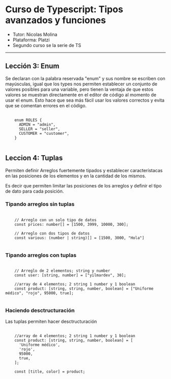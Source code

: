 # Curso de Typescript: Tipos avanzados y funciones

- Tutor: Nicolas Molina
- Plataforma: Platzi
- Segundo curso se la serie de TS
<hr />

## Lección 3: Enum

Se declaran con la palabra reservada "enum" y sus nombre se escriben con mayúsculas, igual que los types nos permiten establecer un conjunto de valores posibles para una variable, pero tienen la ventaja de que estos valores se muestran directamente en el editor de código al momento de usar el enum.
Esto hace que sea más fácil usar los valores correctos y evita que se comentan errores en el código.

<pre>
  <code>
    enum ROLES {
      ADMIN = "admin",
      SELLER = "seller",
      CUSTOMER = "customer",
    }
  </code>
</pre>

## Leccion 4: Tuplas

Permiten definir Arreglos fuertemente tipados y establecer característacas en las posiciones de los elementos y en la cantidad de los mismos.

Es decir que permiten limitar las posiciones de los arreglos y definir el tipo de dato para cada posición.

### Tipando arreglos sin tuplas

<pre>
  <code>
    // Arreglo con un solo tipo de datos
    const prices: number[] = [1500, 3999, 10000, 300];

    // Arreglo con dos tipos de datos
    const various: (number | string)[] = [1500, 3000, "Hola"]
  </code>
</pre>

### Tipando arreglos con tuplas

<pre>
  <code>
    // Arreglo de 2 elementos; string y number
    const user: [string, number] = ["yilmardev", 30];

    //array de 4 elementos; 2 string 1 number y 1 boolean
    const product: [string, string, number, boolean] = ["Uniforme médico", "rojo", 95000, true];
  </code>
</pre>

### Haciendo desctructuración

Las tuplas permiten hacer desctructuración

<pre>
  <code>
    //array de 4 elementos; 2 string 1 number y 1 boolean
    const product: [string, string, number, boolean] = [
      'Uniforme médico',
      'rojo',
      95000,
      true,
    ];

    const [title, color] = product;
  </code>
</pre>
